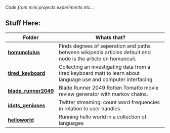 *Code from mini projects experiments etc...*

## Stuff Here:

| Folder | Whats that? |
| ---|---|
| [**homunclulus**](homunculus/) | Finds degrees of seperation and paths between wikipedia articles default end node is the article on homunculi. |
| [**tired_keyboard**](tired_keyboard/keyusage.ipynb) | Collecting an investigating data from a tired keyboard matt to learn about language use and computer interfacing |
| [**blade_runner2049**](blade_runner2049/) | Blade Runner 2049 Rotten Tomatto movie review generator with markov chains. |
| [**idots_geniuses**](idots_geniuses/) | Twitter streaming: count word frequencies in relation to user handles. |
| [**helloworld**](helloworld/) | Running hello world in a collection of languages |
